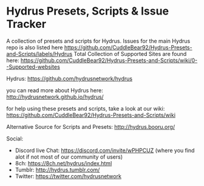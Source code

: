 # Hydrus Presets, Scripts & Issue Tracker
A collection of presets and scripts for Hydrus.
Issues for the main Hydrus repo is also listed here https://github.com/CuddleBear92/Hydrus-Presets-and-Scripts/labels/Hydrus
Total Collection of Supported Sites are found here: https://github.com/CuddleBear92/Hydrus-Presets-and-Scripts/wiki/0--Supported-websites

Hydrus: https://github.com/hydrusnetwork/hydrus

you can read more about Hydrus here: http://hydrusnetwork.github.io/hydrus/

for help using these presets and scripts, take a look at our wiki: https://github.com/CuddleBear92/Hydrus-Presets-and-Scripts/wiki

Alternative Source for Scripts and Presets: http://hydrus.booru.org/


Social:
* Discord live Chat: https://discord.com/invite/wPHPCUZ (where you find alot if not most of our community of users)
* 8ch: https://8ch.net/hydrus/index.html
* Tumblr: http://hydrus.tumblr.com/
* Twitter: https://twitter.com/hydrusnetwork
